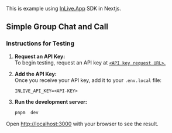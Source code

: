 This is example using [InLive.App](https://inlive.app) SDK in Nextjs.

## Simple Group Chat and Call 

### Instructions for Testing

1. **Request an API Key:**  
   To begin testing, request an API key at [`<API key request URL>`.](https://studio.inlive.app/login)

2. **Add the API Key:**  
   Once you receive your API key, add it to your `.env.local` file:

   ```env
   INLIVE_API_KEY=<API-KEY>

3. **Run the development server:** 

    ```bash
    pnpm  dev
    ```

Open [http://localhost:3000](http://localhost:3000) with your browser to see the result.
